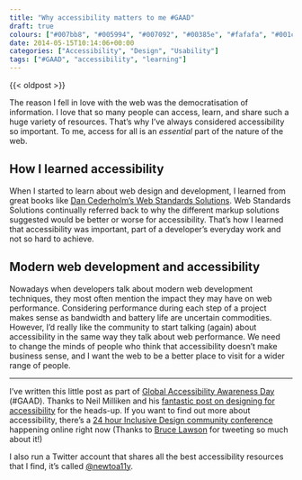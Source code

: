 ```yaml
---
title: "Why accessibility matters to me #GAAD"
draft: true
colours: ["#007bb8", "#005994", "#007092", "#00385e", "#fafafa", "#001c2f", "#1c1c1c"]
date: 2014-05-15T10:14:06+00:00
categories: ["Accessibility", "Design", "Usability"]
tags: ["#GAAD", "accessibility", "learning"]
---
```


{{< oldpost >}}

The reason I fell in love with the web was the democratisation of information. I love that so many people can access, learn, and share such a huge variety of resources. That’s why I’ve always considered accessibility so important. To me, access for all is an *essential* part of the nature of the web.

## How I learned accessibility

When I started to learn about web design and development, I learned from great books like [Dan Cederholm’s Web Standards Solutions](http://www.amazon.com/gp/product/1430219203/ref=as_li_qf_sp_asin_il_tl). Web Standards Solutions continually referred back to why the different markup solutions suggested would be better or worse for accessibility. That’s how I learned that accessibility was important, part of a developer’s everyday work and not so hard to achieve.

## Modern web development and accessibility

Nowadays when developers talk about modern web development techniques, they most often mention the impact they may have on web performance. Considering performance during each step of a project makes sense as bandwidth and battery life are uncertain commodities. However, I’d really like the community to start talking (again) about accessibility in the same way they talk about web performance. We need to change the minds of people who think that accessibility doesn’t make business sense, and I want the web to be a better place to visit for a wider range of people.

---

I’ve written this little post as part of [Global Accessibility Awareness Day](http://www.globalaccessibilityawarenessday.org) (#GAAD). Thanks to Neil Milliken and his [fantastic post on designing for accessibility](http://atrophiedmind.wordpress.com/2014/05/15/design-choice-is-more-than-just-about-taste-its-an-accessibility-issue/) for the heads-up. If you want to find out more about accessibility, there’s a [24 hour Inclusive Design community conference](http://inclusivedesign24.org) happening online right now (Thanks to [Bruce Lawson](http://twitter.com/brucel) for tweeting so much about it!)

I also run a Twitter account that shares all the best accessibility resources that I find, it’s called [@newtoa11y](http://twitter.com/newtoa11y).

	